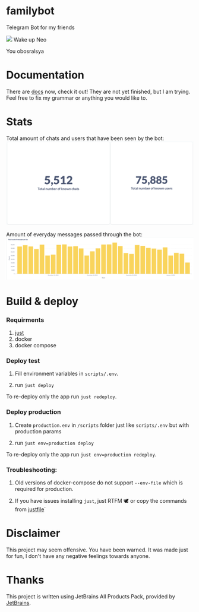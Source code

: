 # familybot

Telegram Bot for my friends

![](readme_assets/j.png)
Wake up Neo

You obosralsya

# Documentation

There are [docs](./DOCUMENTATION.md) now, check it out! They are not yet finished, but I am trying. Feel free to fix my
grammar or anything you would like to.

# Stats

Total amount of chats and users that have been seen by the bot:
![](readme_assets/stats1.png)

Amount of everyday messages passed through the bot:
![](readme_assets/stats2.png)

# Build & deploy

### Requirments

1. [just](https://github.com/casey/just)
2. docker
3. docker compose

### Deploy test

1. Fill environment variables in `scripts/.env`.

2. run `just deploy`

To re-deploy only the app run `just redeploy`.

### Deploy production

1. Create `production.env` in `/scripts` folder just like `scripts/.env` but with production params

2. run `just env=production deploy`

To re-deploy only the app run `just env=production redeploy`.

### Troubleshooting:

1. Old versions of docker-compose do not support `--env-file` which is required for production.

2. If you have issues installing `just`, just RTFM 🕊️ or copy the commands from [justfile](justfile)`

# Disclaimer

This project may seem offensive. You have been warned. It was made just for fun, I don't have any negative feelings
towards anyone.

# Thanks

This project is written using JetBrains All Products Pack, provided
by [JetBrains](https://www.jetbrains.com/?from=familybot).
